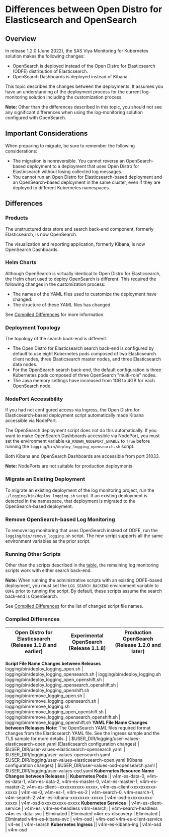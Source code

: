 # Differences between Open Distro for Elasticsearch and OpenSearch

## Overview

In release 1.2.0 (June 2022), the SAS Viya Monitoring for Kubernetes solution makes the following changes:

* OpenSearch is deployed instead of the Open Distro for Elasticsearch (ODFE) distribution of Elasticsearch.
* OpenSearch Dashboards is deployed instead of Kibana.

This topic describes the changes between the deployments. It assumes you have an understanding of the deployment process for the current log-monitoring solution including the customization process.

**Note:** Other than the differences described in this topic, you should not see any significant differences when using the log-monitoring solution configured with OpenSearch.

## Important Considerations

When preparing to migrate, be sure to remember the following considerations:

* The migration is nonreversible. You cannot reverse an OpenSearch-based deployment to a deployment that uses Open Distro for Elasticsearch without losing collected log messages.
* You cannot run an Open Distro for Elasticsearch-based deployment and an OpenSearch-based deployment in the same cluster, even if they are deployed to different Kubernetes namespaces.
  
## Differences

### Products

The unstructured data store and search back-end component, formerly Elasticsearch, is now OpenSearch. 

The visualization and reporting application, formerly Kibana, is now OpenSearch Dashboards.

### Helm Charts

Although OpenSearch is virtually identical to Open Distro for Elasticsearch, the Helm chart used to deploy OpenSearch is different. This required the following changes in the customization process: 

* The names of the YAML files used to customize the deployment have changed.
* The structure of these YAML files has changed. 

See [Compiled Differences](#compiled_dif_table) for more information.

### Deployment Topology

The topology of the search back-end is different. 

* The Open Distro for Elasticsearch search back-end is configured by default to use eight Kubernetes pods composed of two Elasticsearch client nodes, three Elasticsearch master nodes, and three Elasticsearch data nodes.
* For the OpenSearch search back-end, the default configuration is three Kubernetes pods composed of three OpenSearch "multi-role" nodes.
* The Java memory settings have increased from 1GB to 4GB for each OpenSearch node.

### NodePort Accessibility

If you had not configured access via Ingress, the Open Distro for Elasticsearch-based deployment script automatically made Kibana accessible via NodePort.

The OpenSearch deployment script does not do this automatically. If you want to make OpenSearch Dashboards accessible via NodePort, you must set the environment variable `KB_KNOWN_NODEPORT_ENABLE` to `True` before running the `logging/bin/deploy_logging_opensearch.sh` script.

Both Kibana and OpenSearch Dashboards are accessible from port 31033.

**Note:** NodePorts are not suitable for production deployments.

### Migrate an Existing Deployment

To migrate an existing deployment of the log monitoring project, run the `./logging/bin/deploy_logging.sh` script.
If an existing deployment is detected in the namespace, that deployment
is migrated to the OpenSearch-based deployment.

### Remove OpenSearch-based Log Monitoring

To remove log monitoring that uses OpenSearch instead of ODFE, run the `logging/bin/remove_logging.sh` script. The new script supports all the same environment variables as the prior script.

### Running Other Scripts

Other than the scripts described in the [table](#compiled_dif_table), the remaining log monitoring scripts work with either search back-end. 

**Note:** When running the administrative scripts with an existing ODFE-based deployment, you must set the `LOG_SEARCH_BACKEND` environment variable to `ODFE` prior to running the script. By default, these scripts assume the search back-end is OpenSearch.

See [Compiled Differences](#compiled_dif_table) for the list of changed script file names.

### <a name="compiled_dif_table"></a>Compiled Differences

Open Distro for Elasticsearch (Release 1.1.8 and earlier) | Experimental OpenSearch (Release 1.1.8)  | Production OpenSearch (Release 1.2.0 and later)
----|----|----
**Script File Name Changes between Releases**
logging/bin/deploy_logging_open.sh | logging/bin/deploy_logging_opensearch.sh | logging/bin/deploy_logging.sh 
logging/bin/deploy_logging_open_openshift.sh | logging/bin/deploy_logging_opensearch_openshift.sh |	logging/bin/deploy_logging_openshift.sh
logging/bin/remove_logging_open.sh | logging/bin/remove_logging_opensearch.sh | logging/bin/remove_logging.sh
logging/bin/remove_logging_open_openshift.sh | logging/bin/remove_logging_opensearch_openshift.sh | logging/bin/remove_logging_openshift.sh
**YAML File Name Changes between Releases** **Note:** The OpenSearch YAML files required format changes from the Elasticsearch YAML file. See the Ingress sample and the TLS sample  for more details. | |
$USER_DIR/logging/user-values-elasticsearch-open.yaml (Elasticsearch configuration changes) | $USER_DIR/user-values-elasticsearch-opensearch.yaml | $USER_DIR/logging/user-values-opensearch.yaml
$USER_DIR/logging/user-values-elasticsearch-open.yaml (Kibana configuration changes) | 	$USER_DIR/user-values-osd-opensearch.yaml | $USER_DIR/logging/user-values-osd.yaml
**Kubernetes Resource Name Changes between Releases** ||
**Kubernetes Pods** ||
v4m-es-data-0, v4m-es-data-1, v4m-es-data-2; v4m-es-master-0, v4m-es-master-1, v4m-es-master-2; v4m-es-client--xxxxxxxxxx-xxxxx, v4m-es-client-xxxxxxxxxx-xxxxx	| v4m-es-0, v4m-es-1, v4m-es-2 | v4m-search-0, v4m-search-1, v4m-search-2
v4m-es-kibana-xxxxxxxx-xxxxx | v4m-osd-xxxxxxxxxx-xxxxx	| v4m-osd-xxxxxxxxxx-xxxxx
**Kubernetes Services** ||
v4m-es-client-service |	v4m-es; v4m-es-headless	v4m-search; | v4m-search-headless
v4m-es-data-svc | Eliminated | Eliminated
v4m-es-discovery | Eliminated | Eliminated
v4m-es-kibana-svc | v4m-osd | v4m-osd
v4m-es-client-service | v4-es | v4m-search
**Kubernetes Ingress** ||
v4m-es-kibana-ing | v4m-osd | v4m-osd